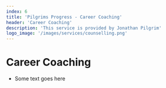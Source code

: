 ```yaml
---
index: 6
title: 'Pilgrims Progress - Career Coaching'
header: 'Career Coaching'
description: 'This service is provided by Jonathan Pilgrim'
logo_image: '/images/services/counselling.png'
---
```


# Career Coaching
- Some text goes here
